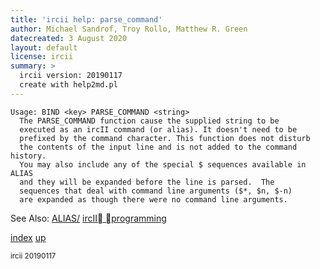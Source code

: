 ```yaml
---
title: 'ircii help: parse_command'
author: Michael Sandrof, Troy Rollo, Matthew R. Green
datecreated: 3 August 2020
layout: default
license: ircii
summary: >
  ircii version: 20190117
  create with help2md.pl
---
```

```
Usage: BIND <key> PARSE_COMMAND <string>
  The PARSE_COMMAND function cause the supplied string to be
  executed as an ircII command (or alias). It doesn't need to be
  prefixed by the command character. This function does not disturb
  the contents of the input line and is not added to the command history.
  You may also include any of the special $ sequences available in ALIAS
  and they will be expanded before the line is parsed.  The
  sequences that deal with command line arguments ($*, $n, $-n)
  are expanded as though there were no command line arguments.

```
See Also:
  [ALIAS/](../alias/index.html)
  [ircII programming](../ircii/programming.html)

[index](index.html)
[up](..)

<small> ircii 20190117 </small>

